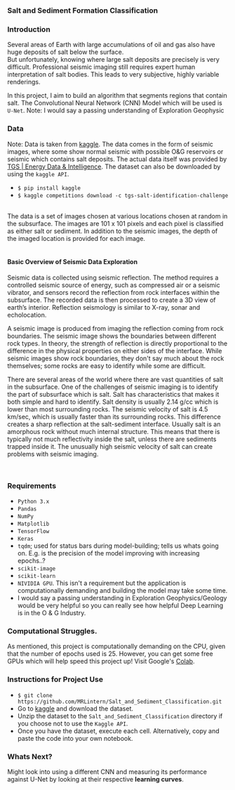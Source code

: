 ### Salt and Sediment Formation Classification

### Introduction

Several areas of Earth with large accumulations of oil and gas also have huge deposits of salt below the surface.
<br>
But unfortunately, knowing where large salt deposits are precisely is very difficult. Professional seismic imaging still requires expert human interpretation of salt bodies. This leads to very subjective, highly variable renderings.
<br />

In this project, I aim to build an algorithm that segments regions that contain salt. The Convolutional Neural Network (CNN) Model which will be used is `U-Net`.
Note: I would say a passing understanding of Exploration Geophysic

### Data

Note: Data is taken from [kaggle](https://www.kaggle.com/competitions/tgs-salt-identification-challenge/data).
The data comes in the form of seismic images, where some show normal seismic with possible O&G reservoirs or seismic which contains salt deposits.
The actual data itself was provided by [TGS | Energy Data & Intelligence](https://www.tgs.com/).
The dataset can also be downloaded by using the `kaggle API`.

* `$ pip install kaggle`
* `$ kaggle competitions download -c tgs-salt-identification-challenge`


<br>
The data is a set of images chosen at various locations chosen at random in the subsurface. The images are 101 x 101 pixels and each pixel is classified as either salt or sediment. In addition to the seismic images, the depth of the imaged location is provided for each image.
<br />
<br>

#### Basic Overview of Seismic Data Exploration ####

Seismic data is collected using seismic reflection. The method requires a controlled seismic source of energy, such as compressed air or a seismic vibrator, and sensors record the reflection from rock interfaces within the subsurface. The recorded data is then processed to create a 3D view of earth’s interior. Reflection seismology is similar to X-ray, sonar and echolocation.

A seismic image is produced from imaging the reflection coming from rock boundaries. The seismic image shows the boundaries between different rock types. In theory, the strength of reflection is directly proportional to the difference in the physical properties on either sides of the interface. While seismic images show rock boundaries, they don't say much about the rock themselves; some rocks are easy to identify while some are difficult.

There are several areas of the world where there are vast quantities of salt in the subsurface. One of the challenges of seismic imaging is to identify the part of subsurface which is salt. Salt has characteristics that makes it both simple and hard to identify. Salt density is usually 2.14 g/cc which is lower than most surrounding rocks. The seismic velocity of salt is 4.5 km/sec, which is usually faster than its surrounding rocks. This difference creates a sharp reflection at the salt-sediment interface. Usually salt is an amorphous rock without much internal structure. This means that there is typically not much reflectivity inside the salt, unless there are sediments trapped inside it. The unusually high seismic velocity of salt can create problems with seismic imaging.

<br />

### Requirements

* `Python 3.x`
* `Pandas`
* `NumPy`
* `Matplotlib`
* `TensorFlow`
* `Keras`
* `tqdm`; used for status bars during model-building; tells us whats going on. E.g. is the precision of the model improving with increasing epochs..?
* `scikit-image`
* `scikit-learn`
* `NIVIDIA GPU`. This isn't a requirement but the application is computationally demanding and building the model may take some time. 
* I would say a passing understanding in Exploration Geophysics/Geology would be very helpful so you can really see how helpful Deep Learning is in the O & G Industry.


### Computational Struggles.

As mentioned, this project is computationally demanding on the CPU, given that the number of epochs used is 25.
However, you can get some free GPUs which will help speed this project up! Visit Google's [Colab](https://colab.research.google.com/).



### Instructions for Project Use

* `$ git clone https://github.com/MRLintern/Salt_and_Sediment_Classification.git`
* Go to [kaggle](https://www.kaggle.com/competitions/tgs-salt-identification-challenge/data) and download the dataset.
* Unzip the dataset to the `Salt_and_Sediment_Classification` directory if you choose not to use the `Kaggle API`.
* Once you have the dataset, execute each cell. Alternatively, copy and paste the code into your own notebook.

### Whats Next?

Might look into using a different CNN and measuring its performance against U-Net by looking at their respective **learning curves**.
